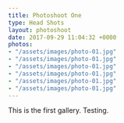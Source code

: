 ```yaml
---
title: Photoshoot One
type: Head Shots
layout: photoshoot
date: 2017-09-29 11:04:32 +0000
photos:
- "/assets/images/photo-01.jpg"
- "/assets/images/photo-01.jpg"
- "/assets/images/photo-01.jpg"
- "/assets/images/photo-01.jpg"
- "/assets/images/photo-01.jpg"
- "/assets/images/photo-01.jpg"
---
```



This is the first gallery. Testing.
